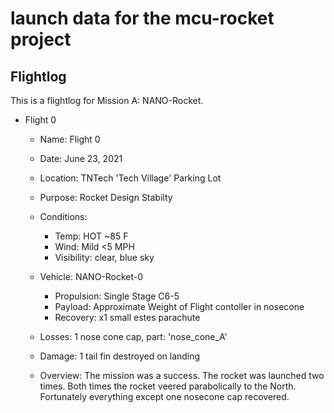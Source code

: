 # launch data for the mcu-rocket project

## Flightlog

This is a flightlog for Mission A: NANO-Rocket.

- Flight 0  
  - Name: Flight 0 
  - Date: June 23, 2021
  - Location: TNTech 'Tech Village' Parking Lot
  - Purpose: Rocket Design Stabilty 
  - Conditions: 
    - Temp: HOT ~85 F
    - Wind: Mild <5 MPH
    - Visibility: clear, blue sky
  
  - Vehicle: NANO-Rocket-0
    - Propulsion: Single Stage C6-5
    - Payload: Approximate Weight of Flight contoller in nosecone
    - Recovery: x1 small estes parachute
  
  - Losses: 1 nose cone cap, part: 'nose_cone_A'
  - Damage: 1 tail fin destroyed on landing 

  - Overview: The mission was a success. The rocket was launched two times. Both times the rocket veered parabolically to the North. Fortunately 
    everything except one nosecone cap recovered.
